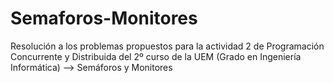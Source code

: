 # Semaforos-Monitores
Resolución a los problemas propuestos para la actividad 2 de Programación Concurrente y Distribuida del 2º curso de la UEM (Grado en Ingeniería Informática) --> Semáforos y Monitores
